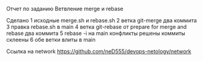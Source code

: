 Отчет по заданию Ветвление merge и rebase

Сделано
1 исходные merge.sh и rebase.sh
2 ветка git-merge два коммита
3 правка rebase.sh в main
4 ветка git-rebase от prepare for merge and rebase два коммита
5 rebase -i на main конфликты решены коммиты склеены
6 обе ветки влиты в main

Ссылка на network
https://github.com/neD555/devops-netology/network
